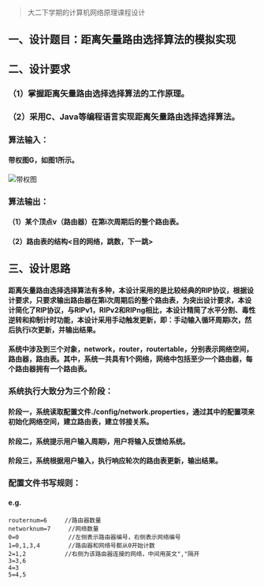 > 大二下学期的计算机网络原理课程设计

## 一、设计题目：距离矢量路由选择算法的模拟实现

## 二、设计要求
### （1）掌握距离矢量路由选择选择算法的工作原理。
### （2）采用C、Java等编程语言实现距离矢量路由选择选择算法。
### 算法输入：
#### 		  带权图G，如图1所示。
![带权图](http://img.blog.csdn.net/20160709003245099)
### 算法输出：
#### （1）某个顶点v（路由器）在第i次周期后的整个路由表。
#### （2）路由表的结构<目的网络，跳数，下一跳>

## 三、设计思路
####  距离矢量路由选择选择算法有多种，本设计采用的是比较经典的RIP协议，根据设计要求，只要求输出路由器在第i次周期后的整个路由表，为突出设计要求，本设计简化了RIP协议，与RIPv1，RIPv2和RIPng相比，本设计精简了水平分割、毒性逆转和抑制计时功能，本设计采用手动触发更新，即：手动输入循环周期i次，然后执行i次更新，并输出结果。
#### 系统中涉及到三个对象，network，router，routertable，分别表示网络空间，路由器，路由表。其中，系统一共具有1个网络，网络中包括至少一个路由器，每个路由器拥有一个路由表。
### 系统执行大致分为三个阶段：
#### 阶段一，系统读取配置文件./config/network.properties，通过其中的配置项来初始化网络空间，建立路由表，建立邻接关系。
#### 阶段二，系统提示用户输入周期i，用户将输入反馈给系统。
#### 阶段三，系统根据用户输入，执行响应轮次的路由表更新，输出结果。
### 配置文件书写规则：
#### e.g. 

```
routernum=6     //路由器数量
networknum=7     //网络数量
0=0              //左侧表示路由器编号，右侧表示网络编号
1=0,1,3,4        //路由器和网络号都从0开始计数
2=1,2			//右侧为该路由器连接的网络，中间用英文","隔开
3=3,6
4=3
5=4,5

```
